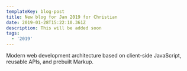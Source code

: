 ```yaml
---
templateKey: blog-post
title: New blog for Jan 2019 for Christian
date: 2019-01-28T15:22:10.361Z
description: This will be added soon
tags:
  - '2019'
---
```

Modern web development architecture based on client-side JavaScript, reusable APIs, and prebuilt Markup. 
